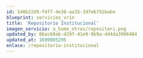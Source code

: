 ```yaml
---
id: 540b22d9-f4f7-4e38-aa35-3d7e6791babe
blueprint: servicios_vrin
title: 'Repositorio Institucional'
imagen_servicio: a_home_otros/repositori.png
updated_by: 06ac68ab-d29f-41e9-9b9a-dd4da3996484
updated_at: 1690005295
enlace: /repositorio-institucional
---
```

